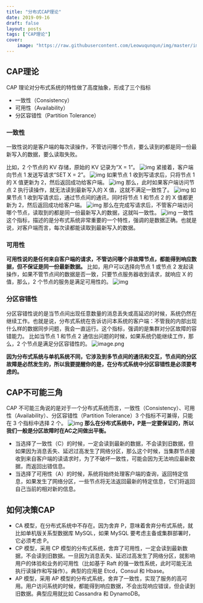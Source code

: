 ```yaml
---
title: "分布式CAP理论"
date: 2019-09-16
draft: false
layout: posts
tags: ["CAP理论"]
cover:
    image: "https://raw.githubusercontent.com/Leowuqunqun/img/master/image1651915879628-0ed7e0ee-7d8d-49f9-b37c-563a29ea35df.png"
---
```


## CAP理论
CAP 理论对分布式系统的特性做了高度抽象，形成了三个指标

- 一致性（Consistency）
- 可用性（Availability）
- 分区容错性（Partition Tolerance）
### 一致性
一致性说的是客户端的每次读操作，不管访问哪个节点，要么读到的都是同一份最新写入的数据，要么读取失败。

比如，2 个节点的 KV 存储，原始的 KV 记录为“X = 1”。
![img](https://raw.githubusercontent.com/Leowuqunqun/img/master/image1651915604125-b3746855-fd29-47f7-b69e-5a9714f5fa1e.png)
紧接着，客户端向节点 1 发送写请求“SET X = 2”。
![img](https://raw.githubusercontent.com/Leowuqunqun/img/master/image1651915616165-9aa07806-1ae2-4787-9e43-2ca4a9d4644c.png)
如果节点 1 收到写请求后，只将节点 1 的 X 值更新为 2，然后返回成功给客户端。
![img](https://raw.githubusercontent.com/Leowuqunqun/img/master/image1651915632234-c67c054f-f689-4e68-9846-4135cc3bd77f.png)
那么，此时如果客户端访问节点 2 执行读操作，就无法读到最新写入的 X 值，这就不满足一致性了。
![img](https://raw.githubusercontent.com/Leowuqunqun/img/master/image1651915642322-b0210d64-56db-4f84-9bae-2993221ef065.png)
如果节点 1 收到写请求后，通过节点间的通讯，同时将节点 1 和节点 2 的 X 值都更新为 2，然后返回成功给客户端。
![img](https://raw.githubusercontent.com/Leowuqunqun/img/master/image1651915659361-672a597a-9c14-4f66-99f9-70c071f0368b.png)
那么在完成写请求后，不管客户端访问哪个节点，读取到的都是同一份最新写入的数据，这就叫一致性。
![img](https://raw.githubusercontent.com/Leowuqunqun/img/master/image1651915672422-14e3e3fe-88e7-41d9-9a6c-8e4ff882c5aa.png)
一致性这个指标，描述的是分布式系统非常重要的一个特性，强调的是数据正确。也就是说，对客户端而言，每次读都能读取到最新写入的数据。

### 可用性
**可用性说的是任何来自客户端的请求，不管访问哪个非故障节点，都能得到响应数据，但不保证是同一份最新数据。**
比如，用户可以选择向节点 1 或节点 2 发起读操作，如果不管节点间的数据是否一致，只要节点服务器收到请求，就响应 X 的值，那么，2 个节点的服务是满足可用性的。
![img](https://raw.githubusercontent.com/Leowuqunqun/img/master/image1651915731629-7c340ca6-b9ff-476b-b782-1f1c077d1945.png)

### 分区容错性
分区容错性说的是当节点间出现任意数量的消息丢失或高延迟的时候，系统仍然在继续工作。也就是说，分布式系统在告诉访问本系统的客户端：不管我的内部出现什么样的数据同步问题，我会一直运行。这个指标，强调的是集群对分区故障的容错能力。
比如当节点 1 和节点 2 通信出问题的时候，如果系统仍能继续工作，那么，2 个节点是满足分区容错性的。
![image.png](https://raw.githubusercontent.com/Leowuqunqun/img/master/image1651915802989-2b9446f9-b1ed-4f93-b9ce-d40d2afcdf21.png)

**因为分布式系统与单机系统不同，它涉及到多节点间的通讯和交互，节点间的分区故障是必然发生的，所以我要提醒你的是，在分布式系统中分区容错性是必须要考虑的。**
## CAP不可能三角
CAP 不可能三角说的是对于一个分布式系统而言，一致性（Consistency）、可用性（Availability）、分区容错性（Partition Tolerance）3 个指标不可兼得，只能在 3 个指标中选择 2 个。
![img](https://raw.githubusercontent.com/Leowuqunqun/img/master/image1651915879628-0ed7e0ee-7d8d-49f9-b37c-563a29ea35df.png)
**那么在分布式系统中，P是一定要保证的，所以我们一般是分区故障时在AC之间做出平衡。**

- 当选择了一致性（C）的时候，一定会读到最新的数据，不会读到旧数据，但如果因为消息丢失、延迟过高发生了网络分区，那么这个时候，当集群节点接收到来自客户端的读请求时，为了不破坏一致性，可能会因为无法响应最新数据，而返回出错信息。
- 当选择了可用性（A）的时候，系统将始终处理客户端的查询，返回特定信息，如果发生了网络分区，一些节点将无法返回最新的特定信息，它们将返回自己当前的相对新的信息。
## 如何决策CAP

- CA 模型，在分布式系统中不存在。因为舍弃 P，意味着舍弃分布式系统，就比如单机版关系型数据库 MySQL，如果 MySQL 要考虑主备或集群部署时，它必须考虑 P。
- CP 模型，采用 CP 模型的分布式系统，舍弃了可用性，一定会读到最新数据，不会读到旧数据。一旦因为消息丢失、延迟过高发生了网络分区，就影响用户的体验和业务的可用性（比如基于 Raft 的强一致性系统，此时可能无法执行读操作和写操作）。典型的应用是 Etcd，Consul 和 Hbase。
- AP 模型，采用 AP 模型的分布式系统，舍弃了一致性，实现了服务的高可用。用户访问系统的时候，都能得到响应数据，不会出现响应错误，但会读到旧数据。典型应用就比如 Cassandra 和 DynamoDB。
